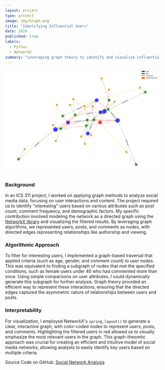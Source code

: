 ```yaml
---
layout: project
type: project
image: img/Graph.png
title: "Identifying Influential Users"
date: 2024
published: true
labels:
  - Python
  - NetworkX
summary: "Leveraging graph theory to identify and visualize influential users in social media networks through dynamic filtering and graph traversal."
---
```


<img alt="Image" src="../img/Graph.png" width=500px>

### Background

In an ICS 311 project, I worked on applying graph methods to analyze social media data, focusing on user interactions and content. The project required us to identify "interesting" users based on various attributes such as post count, comment frequency, and demographic factors. My specific contribution involved modeling the network as a directed graph using the [NetworkX library](https://networkx.org/documentation/stable/index.html) and visualizing the filtered results. By leveraging graph algorithms, we represented users, posts, and comments as nodes, with directed edges representing relationships like authorship and viewing.

### Algorithmic Approach

To filter for interesting users, I implemented a graph-based traversal that applied criteria (such as age, gender, and comment count) to user nodes. This was equivalent to finding a subgraph of nodes that met the specified conditions, such as female users under 40 who had commented more than once. Using simple comparisons on user attributes, I could dynamically generate this subgraph for further analysis. Graph theory provided an efficient way to represent these interactions, ensuring that the directed edges captured the asymmetric nature of relationships between users and posts.

### Interpretability

For visualization, I employed NetworkX's `spring_layout()` to generate a clear, interactive graph, with color-coded nodes to represent users, posts, and comments. Highlighting the filtered users in red allowed us to visually emphasize the most relevant users in the graph. This graph-theoretic approach was crucial for creating an efficient and intuitive model of social media networks, allowing analysts to easily identify key users based on multiple criteria.

Source Code on GitHub: [Social Network Analysis](https://github.com/jaked332/social-network-analysis)